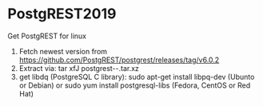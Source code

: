 # PostgREST2019

Get PostgREST for linux

1. Fetch newest version from https://github.com/PostgREST/postgrest/releases/tag/v6.0.2
2. Extract via: tar xfJ postgrest-<version>-<platform>.tar.xz
3. get libdq (PostgreSQL C library): sudo apt-get install libpq-dev (Ubunto or Debian) or sudo yum install postgresql-libs (Fedora, CentOS or Red Hat)